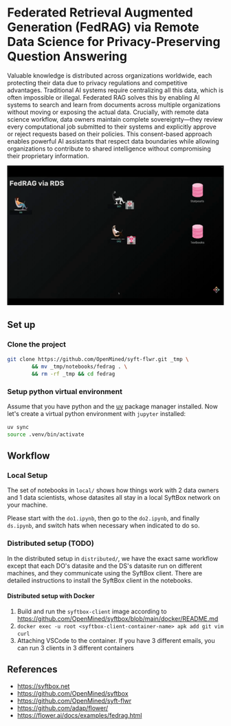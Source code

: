 # Federated Retrieval Augmented Generation (FedRAG) via Remote Data Science for Privacy-Preserving Question Answering
Valuable knowledge is distributed across organizations worldwide, each protecting their data due to privacy regulations and competitive advantages. Traditional AI systems require centralizing all this data, which is often impossible or illegal. Federated RAG solves this by enabling AI systems to search and learn from documents across multiple organizations without moving or exposing the actual data. Crucially, with remote data science workflow, data owners maintain complete sovereignty—they review every computational job submitted to their systems and explicitly approve or reject requests based on their policies. This consent-based approach enables powerful AI assistants that respect data boundaries while allowing organizations to contribute to shared intelligence without compromising their proprietary information.

![overview](./images/fedrag-rds.gif)


## Set up

### Clone the project
```bash
git clone https://github.com/OpenMined/syft-flwr.git _tmp \
		&& mv _tmp/notebooks/fedrag . \
		&& rm -rf _tmp && cd fedrag
```

### Setup python virtual environment
Assume that you have python and the [uv](https://docs.astral.sh/uv/) package manager installed. Now let's create a virtual python environment with `jupyter` installed:
```bash
uv sync
source .venv/bin/activate
```

## Workflow

### Local Setup
The set of notebooks in `local/` shows how things work with 2 data owners and 1 data scientists, whose datasites all stay in a local SyftBox network on your machine.

Please start with the `do1.ipynb`, then go to the `do2.ipynb`, and finally `ds.ipynb`, and switch hats when necessary when indicated to do so.

### Distributed setup (TODO)
In the distributed setup in `distributed/`, we have the exact same workflow except that each DO's datasite and the DS's datasite run on different machines, and they communicate using the SyftBox client. There are detailed instructions to install the SyftBox client in the notebooks.

#### Distributed setup with Docker
1. Build and run the `syftbox-client` image according to https://github.com/OpenMined/syftbox/blob/main/docker/README.md
2. `docker exec -u root <syftbox-client-container-name> apk add git vim curl`
3. Attaching VSCode to the container. If you have 3 different emails, you can run 3 clients in 3 different containers

## References
- https://syftbox.net
- https://github.com/OpenMined/syftbox
- https://github.com/OpenMined/syft-flwr
- https://github.com/adap/flower/
- https://flower.ai/docs/examples/fedrag.html